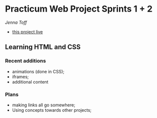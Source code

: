 # Practicum Web Project Sprints 1 + 2
*Jenna Toff*
* [this project live](https://larkceresin.github.io/First-project--landing-page/)

## Learning HTML and CSS

### Recent additions
* animations (done in CSS);
* iframes;
* additional content

### Plans
* making links all go somewhere;
* Using concepts towards other projects;
